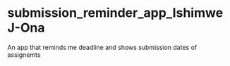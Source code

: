 # submission_reminder_app_IshimweJ-Ona
An app that reminds me deadline and shows submission dates of assignemts
